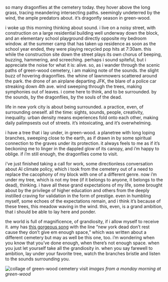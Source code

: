 so many dragonflies at the cemetery today. they hover above the long grass, tracing meandering intersecting paths. seemingly undeterred by the wind, the ample predators about. it’s dragonfly season in green-wood.

i woke up this morning thinking about sound. i live on a noisy street, with construction on a large residential building well underway down the block, and an elementary school playground directly opposite my bedroom window. at the summer camp that has taken up residence as soon as the school year ended, they were playing recycled pop hits at 7:30am. this while the construction site down the street plays its own chorus of beeping, buzzing, hammering, and screeching. perhaps i sound spiteful, but  i appreciate the noise for what it is: alive. so, as i wander through the scenic paths of green-wood cemetery, i am making note of the sounds. the slight buzz of hovering dragonflies. the whine of lawnmowers scattered around the park. the drone of an airplane departing JFK, the blare of a police car streaking down 4th ave. wind sweeping through the trees, making symphonies out of leaves. i come here to think, and to be surrounded. by the sounds, by the dragonflies, by the souls of the dead.

life in new york city is about being surrounded. a practice, even, of surrounding oneself. all the time: sights, sounds, people, creativity, inequality. urban density means experiences fold onto each other, making daily palimpsests out of streets. it’s intoxicating, and it’s overwhelming.

i have a tree that i lay under, in green-wood. a planetree with long loping branches, sweeping close to the earth, as if drawn in by some spiritual connection to the graves under its protection. it always feels to me as if it’s beckoning me to linger in the dappled glow of its canopy, and i’m happy to oblige. if i’m still enough, the dragonflies come to visit.

i’ve just finished taking a call for work, some directionless conversation about AI climate policy, which i took from the cemetery out of a need to replace the cacophony of my block with one of a different genre. now i’m under my tree, which is not my tree (if it belongs to anyone, it belongs to the dead), thinking. i have all these grand expectations of my life, some brought about by the privilege of higher education and others from the deeply instilled craving for validation in the form of prestige. even in humbling myself, some echoes of the expectations remain, and i think it’s because of these trees, this meadow waving in the wind. this, even, is a grand ambition, that i should be able to lay here and ponder.

the world is full of magnificence, of grandiosity, if i allow myself to receive it. amy has [this gorgeous song](https://open.spotify.com/track/6KH1UE5OUDmjRqPYthLg1S?si=a88d33ee1ccb44bf) with the line “new york dead don’t rest cause they don’t give em enough space,” which was written about a different cemetery but may as well be this one, too. i’m wondering when you know that you’ve done enough, when there’s not enough space. when you just let yourself take all the grandiosity in. when you say farewell to ambition, lay under your favorite tree, watch the branches bristle and listen to the sounds surrounding you.

![collage of green-wood cemetery visit](https://d2w9rnfcy7mm78.cloudfront.net/29237281/original_406817e4c6c3f8f90585b49936175bad.png?1720130098?bc=0)
*images from a monday morning at green-wood*